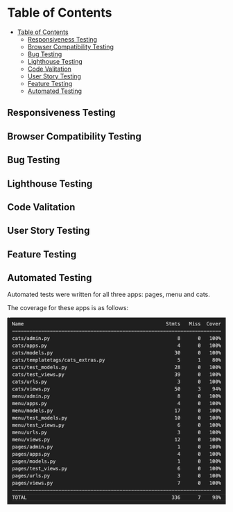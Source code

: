 # Table of Contents

- [Table of Contents](#table-of-contents)
  - [Responsiveness Testing](#responsiveness-testing)
  - [Browser Compatibility Testing](#browser-compatibility-testing)
  - [Bug Testing](#bug-testing)
  - [Lighthouse Testing](#lighthouse-testing)
  - [Code Valitation](#code-valitation)
  - [User Story Testing](#user-story-testing)
  - [Feature Testing](#feature-testing)
  - [Automated Testing](#automated-testing)

## Responsiveness Testing

## Browser Compatibility Testing

## Bug Testing

## Lighthouse Testing

## Code Valitation

## User Story Testing

## Feature Testing

## Automated Testing

Automated tests were written for all three apps: pages, menu and cats. 

The coverage for these apps is as follows:

![Test Coverage](static/docs/coverage.png)